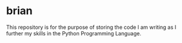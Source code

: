 # brian

This repository is for the purpose of storing the code I am writing as I further my skills in the Python Programming Language.
